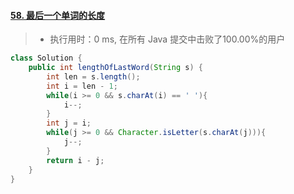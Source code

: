 #### [58. 最后一个单词的长度](https://leetcode-cn.com/problems/length-of-last-word/)

> - 执行用时：0 ms, 在所有 Java 提交中击败了100.00%的用户

```java
class Solution {
    public int lengthOfLastWord(String s) {
        int len = s.length();
        int i = len - 1;
        while(i >= 0 && s.charAt(i) == ' '){
            i--;
        }
        int j = i;
        while(j >= 0 && Character.isLetter(s.charAt(j))){
            j--;
        }
        return i - j;
    }
}
```

